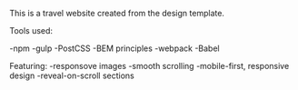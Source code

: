 This is a travel website created from the design template. 

Tools used:

-npm
-gulp
-PostCSS
-BEM principles
-webpack
-Babel

Featuring:
-responsove images
-smooth scrolling
-mobile-first, responsive design
-reveal-on-scroll sections
